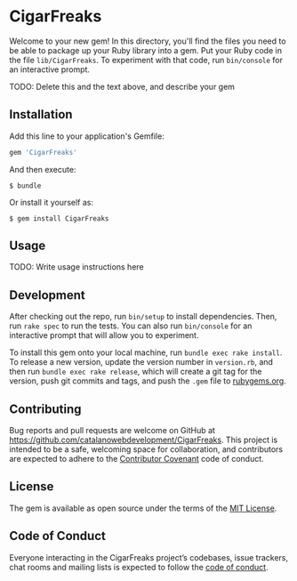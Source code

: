 # CigarFreaks

Welcome to your new gem! In this directory, you'll find the files you need to be able to package up your Ruby library into a gem. Put your Ruby code in the file `lib/CigarFreaks`. To experiment with that code, run `bin/console` for an interactive prompt.

TODO: Delete this and the text above, and describe your gem

## Installation

Add this line to your application's Gemfile:

```ruby
gem 'CigarFreaks'
```

And then execute:

    $ bundle

Or install it yourself as:

    $ gem install CigarFreaks

## Usage

TODO: Write usage instructions here

## Development

After checking out the repo, run `bin/setup` to install dependencies. Then, run `rake spec` to run the tests. You can also run `bin/console` for an interactive prompt that will allow you to experiment.

To install this gem onto your local machine, run `bundle exec rake install`. To release a new version, update the version number in `version.rb`, and then run `bundle exec rake release`, which will create a git tag for the version, push git commits and tags, and push the `.gem` file to [rubygems.org](https://rubygems.org).

## Contributing

Bug reports and pull requests are welcome on GitHub at https://github.com/catalanowebdevelopment/CigarFreaks. This project is intended to be a safe, welcoming space for collaboration, and contributors are expected to adhere to the [Contributor Covenant](http://contributor-covenant.org) code of conduct.

## License

The gem is available as open source under the terms of the [MIT License](https://opensource.org/licenses/MIT).

## Code of Conduct

Everyone interacting in the CigarFreaks project’s codebases, issue trackers, chat rooms and mailing lists is expected to follow the [code of conduct](https://github.com/catalanowebdevelopment/CigarFreaks/blob/master/CODE_OF_CONDUCT.md).
